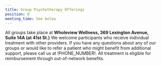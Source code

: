 ```yaml
---
title: Group Psychotherapy Offerings
position: 0
meeting_time: See below
---
```


All groups take place at **Wholeview Wellness, 369 Lexington Avenue, Suite 14A (at 41st St.)**  We welcome participants who receive individual treatment with other providers.  If you have any questions about any of our groups or would like to refer a patient who might benefit from additional support, please call us at !PHONE_NUMBER!.  All treatment is eligible for reimbursement through out-of-network benefits.